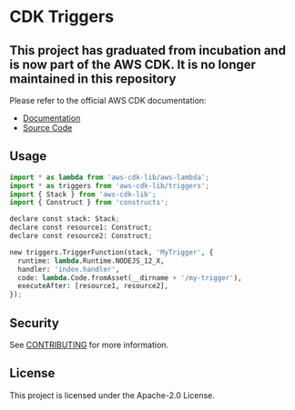 # CDK Triggers

## This project has graduated from incubation and is now part of the AWS CDK. It is no longer maintained in this repository

Please refer to the official AWS CDK documentation:

* [Documentation](https://docs.aws.amazon.com/cdk/api/v2/docs/aws-cdk-lib.triggers-readme.html)
* [Source Code](https://github.com/aws/aws-cdk/tree/master/packages/%40aws-cdk/triggers)

## Usage

```python
import * as lambda from 'aws-cdk-lib/aws-lambda';
import * as triggers from 'aws-cdk-lib/triggers';
import { Stack } from 'aws-cdk-lib';
import { Construct } from 'constructs';

declare const stack: Stack;
declare const resource1: Construct;
declare const resource2: Construct;

new triggers.TriggerFunction(stack, 'MyTrigger', {
  runtime: lambda.Runtime.NODEJS_12_X,
  handler: 'index.handler',
  code: lambda.Code.fromAsset(__dirname + '/my-trigger'),
  executeAfter: [resource1, resource2],
});
```

## Security

See [CONTRIBUTING](CONTRIBUTING.md#security-issue-notifications) for more information.

## License

This project is licensed under the Apache-2.0 License.
